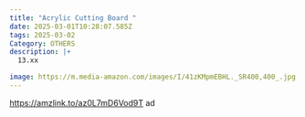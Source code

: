 ```yaml
---
title: "Acrylic Cutting Board "
date: 2025-03-01T10:28:07.585Z
tags: 2025-03-02
Category: OTHERS
description: |+
  13.xx

image: https://m.media-amazon.com/images/I/41zKMpmEBHL._SR400,400_.jpg
---
```

https://amzlink.to/az0L7mD6Vod9T  ad